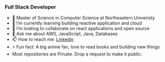 ### Full Stack Developer 



- 🔭 Master of Science in Computer Science  at Northeastern Univeristy
- 🌱 I’m currently learning building reactive application and cloud
- 👯 I’m looking to collaborate on react applications and open source
- 💬 Ask me about AWS, JavaScript, Java, Databases
- 📫 How to reach me: [Linkedin](https://www.linkedin.com/in/deepak-kumar-bb1810115/)
- ⚡ Fun fact: A big anime fan, love to read books and building new things
- Most repositories are Private. Drop a request to make it public.

